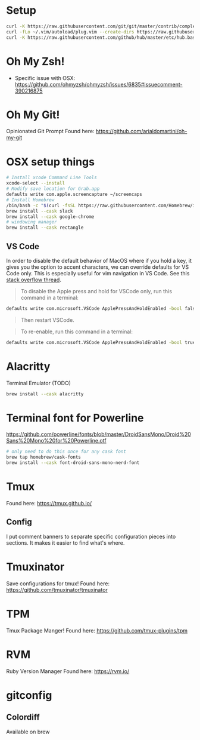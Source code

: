 # Setup

```bash
curl -K https://raw.githubusercontent.com/git/git/master/contrib/completion/git-completion.bash -o ~/git-completion.bash
curl -fLo ~/.vim/autoload/plug.vim --create-dirs https://raw.githubusercontent.com/junegunn/vim-plug/master/plug.vim
curl -K https://raw.githubusercontent.com/github/hub/master/etc/hub.bash_completion.sh -o ~/hub.bash_completion.bash
```

# Oh My Zsh!
* Specific issue with OSX: https://github.com/ohmyzsh/ohmyzsh/issues/6835#issuecomment-390216875

# Oh My Git!
Opinionated Git Prompt
Found here: https://github.com/arialdomartini/oh-my-git

# OSX setup things
```bash
# Install xcode Command Line Tools
xcode-select --install
# Modify save location for Grab.app
defaults write com.apple.screencapture ~/screencaps
# Install Homebrew
/bin/bash -c "$(curl -fsSL https://raw.githubusercontent.com/Homebrew/install/HEAD/install.sh)"
brew install --cask slack
brew install --cask google-chrome
# windowing manager
brew install --cask rectangle
```

## VS Code
In order to disable the default behavior of MacOS where if you hold a key, it gives you the option to accent characters, we can override defaults for VS Code only. This is especially useful for vim navigation in VS Code. See this [stack overflow thread](https://stackoverflow.com/questions/39972335/how-do-i-press-and-hold-a-key-and-have-it-repeat-in-vscode).

> To disable the Apple press and hold for VSCode only, run this command in a terminal:

```sh
defaults write com.microsoft.VSCode ApplePressAndHoldEnabled -bool false
```
> Then restart VSCode.

> To re-enable, run this command in a terminal:

```sh
defaults write com.microsoft.VSCode ApplePressAndHoldEnabled -bool true
```

# Alacritty
Terminal Emulator (TODO)
```bash
brew install --cask alacritty
```

# Terminal font for Powerline
https://github.com/powerline/fonts/blob/master/DroidSansMono/Droid%20Sans%20Mono%20for%20Powerline.otf

```bash
# only need to do this once for any cask font
brew tap homebrew/cask-fonts
brew install --cask font-droid-sans-mono-nerd-font
```

# Tmux
Found here: https://tmux.github.io/

## Config
I put comment banners to separate specific configuration pieces into sections. It makes it easier to find what's where.

# Tmuxinator
Save configurations for tmux!
Found here: https://github.com/tmuxinator/tmuxinator

# TPM
Tmux Package Manger!
Found here: https://github.com/tmux-plugins/tpm

# RVM
Ruby Version Manager
Found here: https://rvm.io/

# gitconfig
## Colordiff
Available on brew
